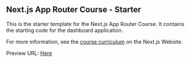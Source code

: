 ## Next.js App Router Course - Starter

This is the starter template for the Next.js App Router Course. It contains the starting code for the dashboard application.

For more information, see the [course curriculum](https://nextjs.org/learn) on the Next.js Website.

Preview URL: [Here](nextjs-dashboard-opal-nu-niq5e76nqg.vercel.app)
